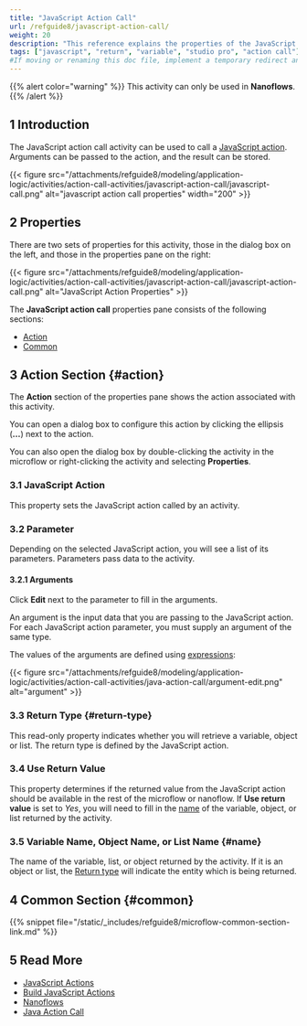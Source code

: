 ```yaml
---
title: "JavaScript Action Call"
url: /refguide8/javascript-action-call/
weight: 20
description: "This reference explains the properties of the JavaScript action call activity."
tags: ["javascript", "return", "variable", "studio pro", "action call"]
#If moving or renaming this doc file, implement a temporary redirect and let the respective team know they should update the URL in the product. See Mapping to Products for more details.
---
```


{{% alert color="warning" %}}
This activity can only be used in **Nanoflows**.
{{% /alert %}}

## 1 Introduction

The JavaScript action call activity can be used to call a [JavaScript action](/refguide8/javascript-actions/). Arguments can be passed to the action, and the result can be stored.

{{< figure src="/attachments/refguide8/modeling/application-logic/activities/action-call-activities/javascript-action-call/javascript-call.png" alt="javascript action call properties"   width="200"  >}}

## 2 Properties

There are two sets of properties for this activity, those in the dialog box on the left, and those in the properties pane on the right:

{{< figure src="/attachments/refguide8/modeling/application-logic/activities/action-call-activities/javascript-action-call/javascript-action-call.png" alt="JavaScript Action Properties" >}}

The **JavaScript action call** properties pane consists of the following sections:

* [Action](#action)
* [Common](#common)

## 3 Action Section {#action}

The **Action** section of the properties pane shows the action associated with this activity.

You can open a dialog box to configure this action by clicking the ellipsis (**…**) next to the action.

You can also open the dialog box by double-clicking the activity in the microflow or right-clicking the activity and selecting **Properties**.

### 3.1 JavaScript Action

This property sets the JavaScript action called by an activity.

### 3.2 Parameter

Depending on the selected JavaScript action, you will see a list of its parameters. Parameters pass data to the activity. 

#### 3.2.1 Arguments

Click **Edit** next to the parameter to fill in the arguments. 

An argument is the input data that you are passing to the JavaScript action. For each JavaScript action parameter, you must supply an argument of the same type. 

The values of the arguments are defined using [expressions](/refguide8/expressions/):

{{< figure src="/attachments/refguide8/modeling/application-logic/activities/action-call-activities/java-action-call/argument-edit.png" alt="argument" >}}

### 3.3 Return Type {#return-type}

This read-only property indicates whether you will retrieve a variable, object or list. The return type is defined by the JavaScript action.

### 3.4 Use Return Value

This property determines if the returned value from the JavaScript action should be available in the rest of the microflow or nanoflow. If **Use return value** is set to *Yes*, you will need to fill in the [name](#name) of the variable, object, or list returned by the activity.

### 3.5 Variable Name, Object Name, or List Name {#name}

The name of the variable, list, or object returned by the activity. If it is an object or list, the [Return type](#return-type) will indicate the entity which is being returned. 

## 4 Common Section {#common}

{{% snippet file="/static/_includes/refguide8/microflow-common-section-link.md" %}}

## 5 Read More

* [JavaScript Actions](/refguide8/javascript-actions/)
* [Build JavaScript Actions](/howto8/extensibility/build-javascript-actions/)
* [Nanoflows](/refguide8/nanoflows/)
* [Java Action Call](/refguide8/java-action-call/)
